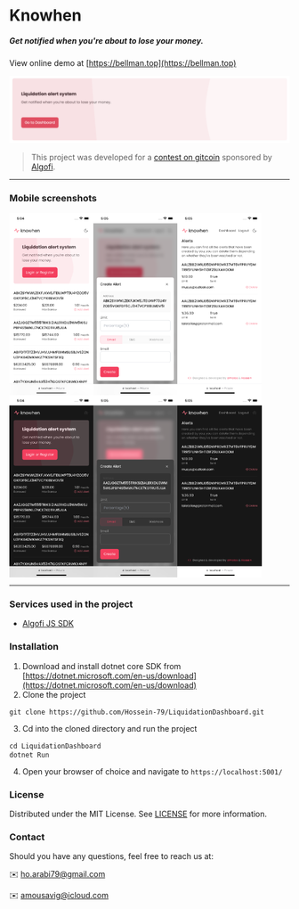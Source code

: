 # Knowhen
##### Get notified when you're about to lose your money.

View online demo at [https://bellman.top](https://bellman.top)

![knowhen](/readme/hero.png)
> This project was developed for a [contest on gitcoin](https://gitcoin.co/issue/algofiorg/algofi-gitcoin/1/100028540) sponsored by [Algofi](https://algofi.org).
---
### Mobile screenshots
<div style="display:flex;">
  <img src="/readme/01.png" width="30%" />
  <img src="/readme/02.png"  width="30%" />
  <img src="/readme/03.png" width="30%" />
</div>
<div style="display:flex">
  <img src="/readme/04.png" width="30%" />
  <img src="/readme/05.png"  width="30%" />
  <img src="/readme/06.png" width="30%" />
</div>

---
### Services used in the project
* [Algofi JS SDK](https://github.com/Algofiorg/algofi-js-sdk)

### Installation
1. Download and install dotnet core SDK from [https://dotnet.microsoft.com/en-us/download](https://dotnet.microsoft.com/en-us/download)
2. Clone the project
```
git clone https://github.com/Hossein-79/LiquidationDashboard.git
```
3. Cd into the cloned directory and run the project
```
cd LiquidationDashboard
dotnet Run
```
4. Open your browser of choice and navigate to `https://localhost:5001/`

### License
Distributed under the MIT License. See [LICENSE](/LICENSE) for more information.

### Contact
Should you have any questions, feel free to reach us at:

✉️ [ho.arabi79@gmail.com](mailto:ho.arabi79@gmail.com)

✉️ [amousavig@icloud.com](mailto:amousavig@icloud.com)
